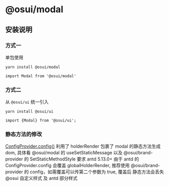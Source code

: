 # @osui/modal

## 安装说明

### 方式一

单包使用

```
yarn install @osui/modal
```

```
import Modal from '@osui/modal'
```

### 方式二

从 `@osui/ui` 统一引入

```
yarn install @osui/ui
```

```
import {Modal} from '@osui/ui';
```

### 静态方法的修改
[ConfigProvider.config()](https://ant.design/components/config-provider-cn#configproviderconfig)
利用了 holderRender 包裹了 modal 的静态方法生成 dom, 具体看 @osui/modal 的 useSetStaticMessage 以及 @osui/brand-provider 的 SetStaticMethodStyle
要求 antd 5.13.0+
由于 antd 的 ConfigProvider.config 会覆盖 globalHolderRender, 推荐使用 @osui/brand-provider  的 config，如需覆盖可以传第二个参数为 true, 覆盖后 静态方法会丢失 @osui 自定义样式 及 antd 部分样式

